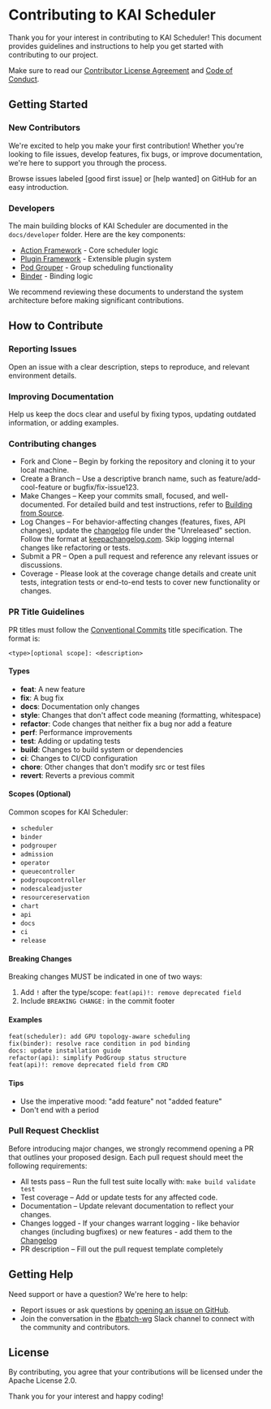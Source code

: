 # Contributing to KAI Scheduler

Thank you for your interest in contributing to KAI Scheduler! This document provides guidelines and instructions to help you get started with contributing to our project.

Make sure to read our [Contributor License Agreement](CLA.md) and [Code of Conduct](code_of_conduct.md).

## Getting Started
### New Contributors
We're excited to help you make your first contribution! Whether you're looking to file issues, develop features, fix bugs, or improve documentation, we're here to support you through the process.

Browse issues labeled [good first issue] or [help wanted] on GitHub for an easy introduction.

### Developers
The main building blocks of KAI Scheduler are documented in the `docs/developer` folder. Here are the key components:
- [Action Framework](docs/developer/action-framework.md) - Core scheduler logic
- [Plugin Framework](docs/developer/plugin-framework.md) - Extensible plugin system
- [Pod Grouper](docs/developer/pod-grouper.md) - Group scheduling functionality
- [Binder](docs/developer/binder.md) - Binding logic

We recommend reviewing these documents to understand the system architecture before making significant contributions.

## How to Contribute
### Reporting Issues
Open an issue with a clear description, steps to reproduce, and relevant environment details.

### Improving Documentation
Help us keep the docs clear and useful by fixing typos, updating outdated information, or adding examples.

### Contributing changes
- Fork and Clone – Begin by forking the repository and cloning it to your local machine.
- Create a Branch – Use a descriptive branch name, such as feature/add-cool-feature or bugfix/fix-issue123.
- Make Changes – Keep your commits small, focused, and well-documented. For detailed build and test instructions, refer to [Building from Source](docs/developer/building-from-source.md).
- Log Changes – For behavior-affecting changes (features, fixes, API changes), update the [changelog](CHANGELOG.md) file under the "Unreleased" section. Follow the format at [keepachangelog.com](https://keepachangelog.com/en/1.1.0/). Skip logging internal changes like refactoring or tests.
- Submit a PR – Open a pull request and reference any relevant issues or discussions.
- Coverage - Please look at the coverage change details and create unit tests, integration tests or end-to-end tests to cover new functionality or changes.

### PR Title Guidelines

PR titles must follow the [Conventional Commits](https://www.conventionalcommits.org/) title specification. The format is:

```
<type>[optional scope]: <description>
```

#### Types

- **feat**: A new feature
- **fix**: A bug fix
- **docs**: Documentation only changes
- **style**: Changes that don't affect code meaning (formatting, whitespace)
- **refactor**: Code changes that neither fix a bug nor add a feature
- **perf**: Performance improvements
- **test**: Adding or updating tests
- **build**: Changes to build system or dependencies
- **ci**: Changes to CI/CD configuration
- **chore**: Other changes that don't modify src or test files
- **revert**: Reverts a previous commit

#### Scopes (Optional)

Common scopes for KAI Scheduler:
- `scheduler`
- `binder`
- `podgrouper`
- `admission`
- `operator`
- `queuecontroller`
- `podgroupcontroller`
- `nodescaleadjuster`
- `resourcereservation`
- `chart`
- `api`
- `docs`
- `ci`
- `release`

#### Breaking Changes

Breaking changes MUST be indicated in one of two ways:
1. Add `!` after the type/scope: `feat(api)!: remove deprecated field`
2. Include `BREAKING CHANGE:` in the commit footer

#### Examples

```
feat(scheduler): add GPU topology-aware scheduling
fix(binder): resolve race condition in pod binding
docs: update installation guide
refactor(api): simplify PodGroup status structure
feat(api)!: remove deprecated field from CRD
```

#### Tips

- Use the imperative mood: "add feature" not "added feature"
- Don't end with a period

### Pull Request Checklist

Before introducing major changes, we strongly recommend opening a PR that outlines your proposed design.
Each pull request should meet the following requirements:
- All tests pass – Run the full test suite locally with: `make build validate test`
- Test coverage – Add or update tests for any affected code.
- Documentation – Update relevant documentation to reflect your changes.
- Changes logged - If your changes warrant logging - like behavior changes (including bugfixes) or new features - add them to the [Changelog](CHANGELOG.md)
- PR description – Fill out the pull request template completely

## Getting Help
Need support or have a question? We're here to help:
- Report issues or ask questions by [opening an issue on GitHub](https://github.com/NVIDIA/KAI-Scheduler/issues).
- Join the conversation in the [#batch-wg](https://cloud-native.slack.com/archives/C02Q5DFF3MM) Slack channel to connect with the community and contributors.

## License
By contributing, you agree that your contributions will be licensed under the Apache License 2.0.

Thank you for your interest and happy coding!
